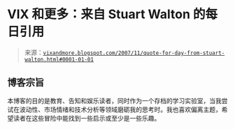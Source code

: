 <!--yml

分类：未分类

日期：2024-05-18 18:54:05

-->

# VIX 和更多：来自 Stuart Walton 的每日引用

> 来源：[`vixandmore.blogspot.com/2007/11/quote-for-day-from-stuart-walton.html#0001-01-01`](http://vixandmore.blogspot.com/2007/11/quote-for-day-from-stuart-walton.html#0001-01-01)

## 博客宗旨

本博客的目的是教育、告知和娱乐读者，同时作为一个存档的学习实验室，当我尝试在波动性、市场情绪和技术分析等领域磨砺我的思考时。我也喜欢偏离主题，希望读者在这些冒险中能找到一些启示或至少是一些乐趣。
